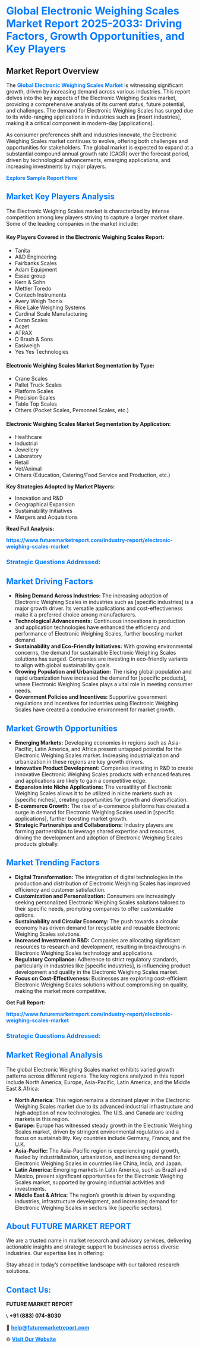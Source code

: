 <h1 style="color: #007BFF;">Global Electronic Weighing Scales Market Report 2025-2033: Driving Factors, Growth Opportunities, and Key Players</h1>

<section id="overview">
<h2>Market Report Overview</h2>
<p>The <a href="https://www.futuremarketreport.com/industry-report/electronic-weighing-scales-market" style="color: #007BFF; text-decoration: none;"><strong>Global Electronic Weighing Scales Market</strong></a> is witnessing significant growth, driven by increasing demand across various industries. This report delves into the key aspects of the Electronic Weighing Scales market, providing a comprehensive analysis of its current status, future potential, and challenges. The demand for Electronic Weighing Scales has surged due to its wide-ranging applications in industries such as [insert industries], making it a critical component in modern-day [applications].</p>
<p>As consumer preferences shift and industries innovate, the Electronic Weighing Scales market continues to evolve, offering both challenges and opportunities for stakeholders. The global market is expected to expand at a substantial compound annual growth rate (CAGR) over the forecast period, driven by technological advancements, emerging applications, and increasing investments by major players.</p>
</section>

<section id="overview">
<p><a href="https://www.futuremarketreport.com/request-sample/reportId=61597" style="color: #007BFF; text-decoration: none;"><strong>Explore Sample Report Here</strong></a></p>
</section>

<section id="key-players">
<h2 style="color: #007BFF;">Market Key Players Analysis</h2>
<p>The Electronic Weighing Scales market is characterized by intense competition among key players striving to capture a larger market share. Some of the leading companies in the market include:</p>
<h4>Key Players Covered in the Electronic Weighing Scales Report:</h4>
<ul><li>Tanita</li><li>A&amp;D Engineering</li><li>Fairbanks Scales</li><li>Adam Equipment</li><li>Essae group</li><li>Kern &amp; Sohn</li><li>Mettler Toredo</li><li>Contech Instruments</li><li>Avery Weigh Tronix</li><li>Rice Lake Weighing Systems</li><li>Cardinal Scale Manufacturing</li><li>Doran Scales</li><li>Aczet</li><li>ATRAX</li><li>D Brash &amp; Sons</li><li>Easiweigh</li><li>Yes Yes Technologies</li></ul>
<h4>Electronic Weighing Scales Market Segmentation by Type:</h4>
<ul><li>Crane Scales</li><li>Pallet Truck Scales</li><li>Platform Scales</li><li>Precision Scales</li><li>Table Top Scales</li><li>Others (Pocket Scales, Personnel Scales, etc.)</li></ul>

<h4>Electronic Weighing Scales Market Segmentation by Application:</h4>
<ul><li>Healthcare</li><li>Industrial</li><li>Jewellery</li><li>Laboratory</li><li>Retail</li><li>Vet/Animal</li><li>Others (Education, Catering/Food Service and Production, etc.)</li></ul>
<p><strong>Key Strategies Adopted by Market Players:</strong></p>
<ul>
<li>Innovation and R&D</li>
<li>Geographical Expansion</li>
<li>Sustainability Initiatives</li>
<li>Mergers and Acquisitions</li>
</ul>
</section>

<section>
<p><strong>Read Full Analysis: </strong></p><a href="https://www.futuremarketreport.com/industry-report/electronic-weighing-scales-market" style="color: #007BFF; text-decoration: none;"><strong>https://www.futuremarketreport.com/industry-report/electronic-weighing-scales-market</strong></a>
<h3 style="color: #007BFF;">Strategic Questions Addressed:</h3>
</section>

<section id="driving-factors">
<h2 style="color: #007BFF;">Market Driving Factors</h2>
<ul>
<li><strong>Rising Demand Across Industries:</strong> The increasing adoption of Electronic Weighing Scales in industries such as [specific industries] is a major growth driver. Its versatile applications and cost-effectiveness make it a preferred choice among manufacturers.</li>
<li><strong>Technological Advancements:</strong> Continuous innovations in production and application technologies have enhanced the efficiency and performance of Electronic Weighing Scales, further boosting market demand.</li>
<li><strong>Sustainability and Eco-Friendly Initiatives:</strong> With growing environmental concerns, the demand for sustainable Electronic Weighing Scales solutions has surged. Companies are investing in eco-friendly variants to align with global sustainability goals.</li>
<li><strong>Growing Population and Urbanization:</strong> The rising global population and rapid urbanization have increased the demand for [specific products], where Electronic Weighing Scales plays a vital role in meeting consumer needs.</li>
<li><strong>Government Policies and Incentives:</strong> Supportive government regulations and incentives for industries using Electronic Weighing Scales have created a conducive environment for market growth.</li>
</ul>
</section>

<section id="growth-opportunities">
<h2 style="color: #007BFF;">Market Growth Opportunities</h2>
<ul>
<li><strong>Emerging Markets:</strong> Developing economies in regions such as Asia-Pacific, Latin America, and Africa present untapped potential for the Electronic Weighing Scales market. Increasing industrialization and urbanization in these regions are key growth drivers.</li>
<li><strong>Innovative Product Development:</strong> Companies investing in R&D to create innovative Electronic Weighing Scales products with enhanced features and applications are likely to gain a competitive edge.</li>
<li><strong>Expansion into Niche Applications:</strong> The versatility of Electronic Weighing Scales allows it to be utilized in niche markets such as [specific niches], creating opportunities for growth and diversification.</li>
<li><strong>E-commerce Growth:</strong> The rise of e-commerce platforms has created a surge in demand for Electronic Weighing Scales used in [specific applications], further boosting market growth.</li>
<li><strong>Strategic Partnerships and Collaborations:</strong> Industry players are forming partnerships to leverage shared expertise and resources, driving the development and adoption of Electronic Weighing Scales products globally.</li>
</ul>
</section>

<section id="trending-factors">
<h2 style="color: #007BFF;">Market Trending Factors</h2>
<ul>
<li><strong>Digital Transformation:</strong> The integration of digital technologies in the production and distribution of Electronic Weighing Scales has improved efficiency and customer satisfaction.</li>
<li><strong>Customization and Personalization:</strong> Consumers are increasingly seeking personalized Electronic Weighing Scales solutions tailored to their specific needs, prompting companies to offer customizable options.</li>
<li><strong>Sustainability and Circular Economy:</strong> The push towards a circular economy has driven demand for recyclable and reusable Electronic Weighing Scales solutions.</li>
<li><strong>Increased Investment in R&D:</strong> Companies are allocating significant resources to research and development, resulting in breakthroughs in Electronic Weighing Scales technology and applications.</li>
<li><strong>Regulatory Compliance:</strong> Adherence to strict regulatory standards, particularly in industries like [specific industries], is influencing product development and quality in the Electronic Weighing Scales market.</li>
<li><strong>Focus on Cost-Effectiveness:</strong> Businesses are exploring cost-efficient Electronic Weighing Scales solutions without compromising on quality, making the market more competitive.</li>
</ul>
</section>

<section>
<p><strong>Get Full Report: </strong></p><a href="https://www.futuremarketreport.com/industry-report/electronic-weighing-scales-market" style="color: #007BFF; text-decoration: none;"><strong>https://www.futuremarketreport.com/industry-report/electronic-weighing-scales-market</strong></a>
<h3 style="color: #007BFF;">Strategic Questions Addressed:</h3>
</section>


<section id="regional-analysis">
<h2 style="color: #007BFF;">Market Regional Analysis</h2>
<p>The global Electronic Weighing Scales market exhibits varied growth patterns across different regions. The key regions analyzed in this report include North America, Europe, Asia-Pacific, Latin America, and the Middle East & Africa:</p>
<ul>
<li><strong>North America:</strong> This region remains a dominant player in the Electronic Weighing Scales market due to its advanced industrial infrastructure and high adoption of new technologies. The U.S. and Canada are leading markets in this region.</li>
<li><strong>Europe:</strong> Europe has witnessed steady growth in the Electronic Weighing Scales market, driven by stringent environmental regulations and a focus on sustainability. Key countries include Germany, France, and the U.K.</li>
<li><strong>Asia-Pacific:</strong> The Asia-Pacific region is experiencing rapid growth, fueled by industrialization, urbanization, and increasing demand for Electronic Weighing Scales in countries like China, India, and Japan.</li>
<li><strong>Latin America:</strong> Emerging markets in Latin America, such as Brazil and Mexico, present significant opportunities for the Electronic Weighing Scales market, supported by growing industrial activities and investments.</li>
<li><strong>Middle East & Africa:</strong> The region’s growth is driven by expanding industries, infrastructure development, and increasing demand for Electronic Weighing Scales in sectors like [specific sectors].</li>
</ul>
</section>

<footer>
<h2 style="color: #007BFF;">About FUTURE MARKET REPORT</h2>
<p>We are a trusted name in market research and advisory services, delivering actionable insights and strategic support to businesses across diverse industries. Our expertise lies in offering:</p>

<p>Stay ahead in today’s competitive landscape with our tailored research solutions.</p>

<h2 style="color: #007BFF;">Contact Us:</h2>
<p><strong>FUTURE MARKET REPORT</strong></p>
<p>📞 <strong>+91 (883) 074-8030</strong></p>
<p>📧 <strong><a href="mailto:help@futuremarketreport.com" style="color: #007BFF;">help@futuremarketreport.com</a></strong></p>
<p>🌐 <strong><a href="https://www.futuremarketreport.com/" style="color: #007BFF;">Visit Our Website</a></strong></p>
</footer>